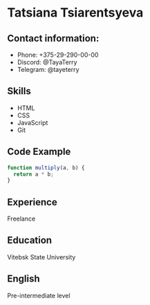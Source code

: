 # Tatsiana Tsiarentsyeva

## Contact information:
   - Phone: +375-29-290-00-00
   - Discord: @TayaTerry
   - Telegram: @tayeterry

## Skills
   - HTML
   - CSS
   - JavaScript
   - Git

## Code Example

```javascript
function multiply(a, b) {
  return a * b;
}
```

## Experience
Freelance

## Education
Vitebsk State University

## English
Pre-intermediate level    
    